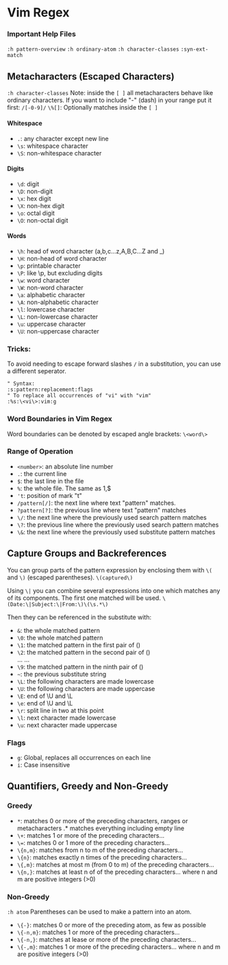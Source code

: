 
# Vim Regex

### Important Help Files
`:h pattern-overview`
`:h ordinary-atom`
`:h character-classes`
`:syn-ext-match`

## Metacharacters (Escaped Characters)
`:h character-classes`
Note: inside the `[ ]` all metacharacters behave like ordinary characters.
If you want to include "-" (dash) in your range put it first:
`/[-0-9]/`
`\%[]`: Optionally matches inside the `[ ]`

#### Whitespace
* `.`: any character except new line
* `\s`: whitespace character
* `\S`: non-whitespace character
#### Digits
* `\d`: digit
* `\D`: non-digit
* `\x`: hex digit
* `\X`: non-hex digit
* `\o`: octal digit
* `\O`: non-octal digit
#### Words
* `\h`: head of word character (a,b,c...z,A,B,C...Z and _)
* `\H`: non-head of word character
* `\p`: printable character
* `\P`: like \p, but excluding digits
* `\w`: word character
* `\W`: non-word character
* `\a`: alphabetic character
* `\A`: non-alphabetic character
* `\l`: lowercase character
* `\L`: non-lowercase character
* `\u`: uppercase character
* `\U`: non-uppercase character


### Tricks:
To avoid needing to escape forward slashes `/` in a substitution,
you can use a different seperator.
```vim
" Syntax:
:s:pattern:replacement:flags
" To replace all occurrences of "vi" with "vim"
:%s:\<vi\>:vim:g
```

### Word Boundaries in Vim Regex
Word boundaries can be denoted by escaped angle brackets: `\<word\>`


### Range of Operation

* `<number>`: an absolute line number
* `.`: the current line
* `$`: the last line in the file
* `%`: the whole file. The same as 1,$
* `'t`: position of mark "t"
* `/pattern[/]`: the next line where text "pattern" matches.
* `?pattern[?]`: the previous line where text "pattern" matches
* `\/`: the next line where the previously used search pattern matches
* `\?`: the previous line where the previously used search pattern matches
* `\&`: the next line where the previously used substitute pattern matches


## Capture Groups and Backreferences
You can group parts of the pattern expression by enclosing them 
with `\(` and `\)` (escaped parentheses).
`\(captured\)`

Using `\|` you can combine several expressions 
into one which matches any of its components.
The first one matched will be used.
`\(Date:\|Subject:\|From:\)\(\s.*\)`


Then they can be referenced in the substitute with:
* `&`:  the whole matched pattern 	
* `\0`: the whole matched pattern 	
* `\1`: the matched pattern in the first pair of \(\) 	
* `\2`: the matched pattern in the second pair of \(\) 	
... ... 	
* `\9`: the matched pattern in the ninth pair of \(\) 	
* `~`: the previous substitute string 	
* `\L`: the following characters are made lowercase
* `\U`: the following characters are made uppercase
* `\E`: end of \U and \L
* `\e`: end of \U and \L
* `\r`: split line in two at this point
* `\l`: next character made lowercase
* `\u`: next character made uppercase



### Flags

* `g`: Global, replaces all occurrences on each line
* `i`: Case insensitive


## Quantifiers, Greedy and Non-Greedy

### Greedy
* `*`: matches 0 or more of the preceding characters, ranges or metacharacters .* matches everything including empty line
* `\+`: matches 1 or more of the preceding characters...
* `\=`: matches 0 or 1 more of the preceding characters...
* `\{n,m}`: matches from n to m of the preceding characters...
* `\{n}`: matches exactly n times of the preceding characters...
* `\{,m}`: matches at most m (from 0 to m) of the preceding characters...
* `\{n,}`: matches at least n of of the preceding characters...
               where n and m are positive integers (>0)

### Non-Greedy
`:h atom`
Parentheses can be used to make a pattern into an atom.  

* `\{-}`: matches 0 or more of the preceding atom, as few as possible  
* `\{-n,m}`: matches 1 or more of the preceding characters...  
* `\{-n,}`: matches at lease or more of the preceding characters...  
* `\{-,m}`: matches 1 or more of the preceding characters...
                where n and m are positive integers (>0)



